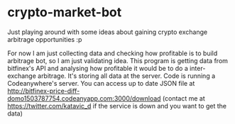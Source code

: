 # crypto-market-bot
Just playing around with some ideas about gaining crypto exchange arbitrage opportunities :p


For now I am just collecting data and checking how profitable is to build arbitrage bot, so I am just validating idea. This program is getting data from bitfinex's API and analysing how profitable it would be to do a inter-exchange arbitrage. It's storing all data at the server. Code is running a Codeanywhere's server. You can access up to date JSON file at 
http://bitfinex-price-diff-domo1503787754.codeanyapp.com:3000/download (contact me at https://twitter.com/katavic_d if the service is down and you want to get the data)